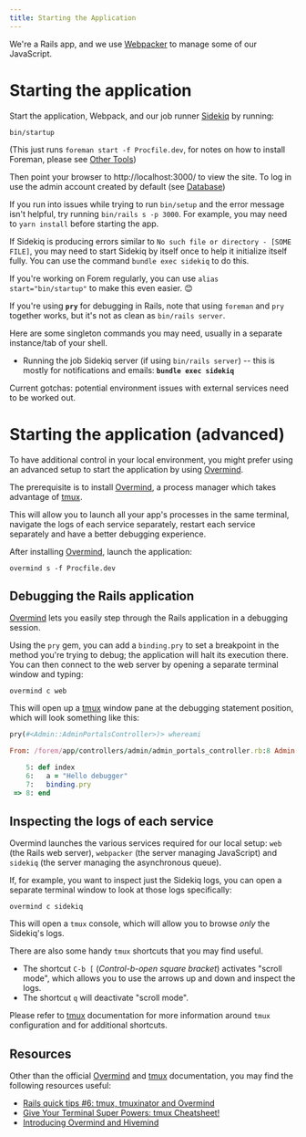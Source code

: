 ```yaml
---
title: Starting the Application
---
```


We're a Rails app, and we use [Webpacker][webpacker] to manage some of our
JavaScript.

# Starting the application

Start the application, Webpack, and our job runner [Sidekiq][sidekiq] by
running:

```shell
bin/startup
```

(This just runs `foreman start -f Procfile.dev`, for notes on how to install
Foreman, please see [Other Tools](/installation/others/))

Then point your browser to http://localhost:3000/ to view the site. To log in
use the admin account created by default (see
[Database](/getting-started/db/#default-admin-user))

If you run into issues while trying to run `bin/setup` and the error message
isn't helpful, try running `bin/rails s -p 3000`. For example, you may need to
`yarn install` before starting the app.

If Sidekiq is producing errors similar to
`No such file or directory - [SOME FILE]`, you may need to start Sidekiq by
itself once to help it initialize itself fully. You can use the command
`bundle exec sidekiq` to do this.

If you're working on Forem regularly, you can use `alias start="bin/startup"` to
make this even easier. 😊

If you're using **`pry`** for debugging in Rails, note that using `foreman` and
`pry` together works, but it's not as clean as `bin/rails server`.

Here are some singleton commands you may need, usually in a separate
instance/tab of your shell.

- Running the job Sidekiq server (if using `bin/rails server`) -- this is mostly
  for notifications and emails: **`bundle exec sidekiq`**

Current gotchas: potential environment issues with external services need to be
worked out.

# Starting the application (advanced)

To have additional control in your local environment, you might prefer using an
advanced setup to start the application by using [Overmind][overmind].

The prerequisite is to install [Overmind][overmind], a process manager which
takes advantage of [tmux][tmux].

This will allow you to launch all your app's processes in the same terminal, navigate the logs
of each service separately, restart each service separately and have a better
debugging experience.

After installing [Overmind][overmind], launch the application:

```shell
overmind s -f Procfile.dev
```

## Debugging the Rails application

[Overmind][overmind] lets you easily step through the Rails application in a
debugging session.

Using the `pry` gem, you can add a `binding.pry` to set a breakpoint in the method you're trying to
debug; the application will halt its execution there. You can then connect
to the web server by opening a separate terminal window and typing:

```shell
overmind c web
```

This will open up a [tmux][tmux] window pane at the debugging statement
position, which will look something like this:

```ruby
pry(#<Admin::AdminPortalsController>)> whereami

From: /forem/app/controllers/admin/admin_portals_controller.rb:8 Admin::AdminPortalsController#index:

    5: def index
    6:   a = "Hello debugger"
    7:   binding.pry
 => 8: end
```

## Inspecting the logs of each service

Overmind launches the various services required for our local setup: `web` (the
Rails web server), `webpacker` (the server managing JavaScript) and `sidekiq`
(the server managing the asynchronous queue).

If, for example, you want to inspect just the Sidekiq logs, you can open a
separate terminal window to look at those logs specifically:

```shell
overmind c sidekiq
```

This will open a `tmux` console, which will allow you to browse _only_ the Sidekiq's logs.

There are also some handy `tmux` shortcuts that you may find useful.

* The shortcut `C-b [` (_Control-b-open square bracket_) activates "scroll
mode", which allows you to use the arrows up and down and inspect the logs.
* The shortcut `q` will deactivate "scroll mode".

Please refer to [tmux][tmux] documentation for more information around `tmux` configuration and for additional
shortcuts.

## Resources

Other than the official [Overmind][overmind] and [tmux][tmux]
documentation, you may find the following resources useful:

- [Rails quick tips #6: tmux, tmuxinator and Overmind](https://dev.to/citizen428/rails-quick-tips-6-tmux-tmuxinator-and-overmind-4850)
- [Give Your Terminal Super Powers: tmux Cheatsheet!](https://dev.to/jacobherrington/give-your-terminal-super-powers-tmux-cheatsheet-1p6p)
- [Introducing Overmind and Hivemind](https://evilmartians.com/chronicles/introducing-overmind-and-hivemind)

[sidekiq]: https://github.com/mperham/sidekiq
[webpacker]: https://github.com/rails/webpacker
[overmind]: https://github.com/DarthSim/overmind
[tmux]: https://github.com/tmux/tmux/wiki
